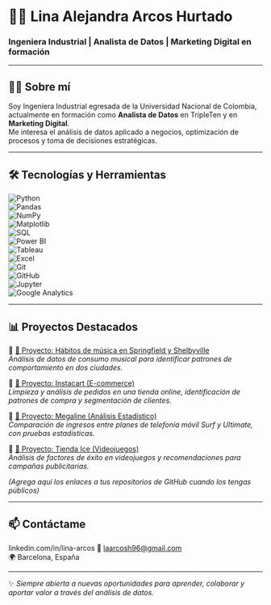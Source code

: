 # 👩‍💻 Lina Alejandra Arcos Hurtado  

### Ingeniera Industrial | Analista de Datos | Marketing Digital en formación  

---

## 👩‍🔬 Sobre mí  
Soy Ingeniera Industrial egresada de la Universidad Nacional de Colombia, actualmente en formación como **Analista de Datos** en TripleTen y en **Marketing Digital**.  
Me interesa el análisis de datos aplicado a negocios, optimización de procesos y toma de decisiones estratégicas.  

---

## 🛠️ Tecnologías y Herramientas  

![Python](https://img.shields.io/badge/Python-3776AB?style=for-the-badge&logo=python&logoColor=white)  
![Pandas](https://img.shields.io/badge/Pandas-150458?style=for-the-badge&logo=pandas&logoColor=white)  
![NumPy](https://img.shields.io/badge/Numpy-013243?style=for-the-badge&logo=numpy&logoColor=white)  
![Matplotlib](https://img.shields.io/badge/Matplotlib-003B57?style=for-the-badge&logo=plotly&logoColor=white)  
![SQL](https://img.shields.io/badge/SQL-336791?style=for-the-badge&logo=postgresql&logoColor=white)  
![Power BI](https://img.shields.io/badge/Power_BI-F2C811?style=for-the-badge&logo=powerbi&logoColor=black)  
![Tableau](https://img.shields.io/badge/Tableau-E97627?style=for-the-badge&logo=tableau&logoColor=white)  
![Excel](https://img.shields.io/badge/Excel-217346?style=for-the-badge&logo=microsoft-excel&logoColor=white)  
![Git](https://img.shields.io/badge/Git-F05032?style=for-the-badge&logo=git&logoColor=white)  
![GitHub](https://img.shields.io/badge/GitHub-181717?style=for-the-badge&logo=github&logoColor=white)  
![Jupyter](https://img.shields.io/badge/Jupyter-F37626?style=for-the-badge&logo=jupyter&logoColor=white)  
![Google Analytics](https://img.shields.io/badge/Google_Analytics-E37400?style=for-the-badge&logo=google-analytics&logoColor=white)  

---

## 📊 Proyectos Destacados  

🔹 [📂 Proyecto: Hábitos de música en Springfield y Shelbyville](#)  
*Análisis de datos de consumo musical para identificar patrones de comportamiento en dos ciudades.*  

🔹 [📂 Proyecto: Instacart (E-commerce)](#)  
*Limpieza y análisis de pedidos en una tienda online, identificación de patrones de compra y segmentación de clientes.*  

🔹 [📂 Proyecto: Megaline (Análisis Estadístico)](#)  
*Comparación de ingresos entre planes de telefonía móvil Surf y Ultimate, con pruebas estadísticas.*  

🔹 [📂 Proyecto: Tienda Ice (Videojuegos)](#)  
*Análisis de factores de éxito en videojuegos y recomendaciones para campañas publicitarias.*  

*(Agrega aquí los enlaces a tus repositorios de GitHub cuando los tengas públicos)*  

---

## 📫 Contáctame  

linkedin.com/in/lina-arcos
📧 laarcosh96@gmail.com  
🌍 Barcelona, España   

---

✨ *Siempre abierta a nuevas oportunidades para aprender, colaborar y aportar valor a través del análisis de datos.*  

